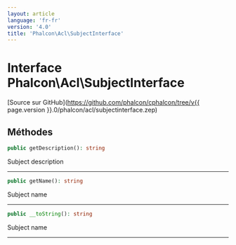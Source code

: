 ```yaml
---
layout: article
language: 'fr-fr'
version: '4.0'
title: 'Phalcon\Acl\SubjectInterface'
---
```

# Interface **Phalcon\Acl\SubjectInterface**

[Source sur GitHub](https://github.com/phalcon/cphalcon/tree/v{{ page.version }}.0/phalcon/acl/subjectinterface.zep)

## Méthodes

```php
public getDescription(): string
```

Subject description

* * *

```php
public getName(): string
```

Subject name

* * *

```php
public __toString(): string
```

Subject name

* * *